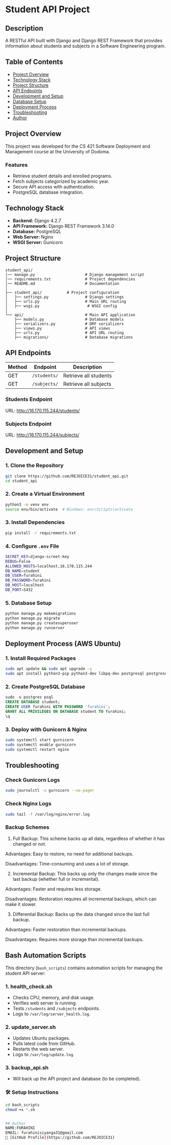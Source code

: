 # Student API Project

## Description
A RESTful API built with Django and Django REST Framework that provides information about students and subjects in a Software Engineering program.

## Table of Contents
- [Project Overview](#project-overview)
- [Technology Stack](#technology-stack)
- [Project Structure](#project-structure)
- [API Endpoints](#api-endpoints)
- [Development and Setup](#development-and-setup)
- [Database Setup](#database-setup)
- [Deployment Process](#deployment-process)
- [Troubleshooting](#troubleshooting)
- [Author](#author)

## Project Overview
This project was developed for the CS 421 Software Deployment and Management course at the University of Dodoma.

### Features
- Retrieve student details and enrolled programs.
- Fetch subjects categorized by academic year.
- Secure API access with authentication.
- PostgreSQL database integration.

## Technology Stack
- **Backend:** Django 4.2.7
- **API Framework:** Django REST Framework 3.14.0
- **Database:** PostgreSQL
- **Web Server:** Nginx
- **WSGI Server:** Gunicorn

## Project Structure
```
student_api/
│── manage.py                      # Django management script
│── requirements.txt               # Project dependencies
│── README.md                      # Documentation
│
├── student_api/           # Project configuration
│   ├── settings.py                # Django settings
│   ├── urls.py                    # Main URL routing
│   ├── wsgi.py                     # WSGI config
│
└── api/                           # Main API application
    ├── models.py                  # Database models
    ├── serializers.py             # DRF serializers
    ├── views.py                   # API views
    ├── urls.py                    # API URL routing
    ├── migrations/                # Database migrations
```

## API Endpoints

| Method | Endpoint | Description |
|--------|---------|------------|
| GET    | `/students/` | Retrieve all students |
| GET    | `/subjects/` | Retrieve all subjects |

### Students Endpoint
URL: http://16.170.115.244/students/

### Subjects Endpoint
URL: http://16.170.115.244/subjects/

## Development and Setup

### 1. Clone the Repository
```bash
git clone https://github.com/REJOICE31/student_api.git
cd student_api
```

### 2. Create a Virtual Environment
```bash
python3 -m venv env
source env/bin/activate  # Windows: env\Scripts\activate
```

### 3. Install Dependencies
```bash
pip install -r requirements.txt
```

### 4. Configure `.env` File
```bash
SECRET_KEY=django-screet-key
DEBUG=False
ALLOWED_HOSTS=localhost,16.170.115.244
DB_NAME=student
DB_USER=furahini
DB_PASSWORD=furahini
DB_HOST=localhost
DB_PORT=5432
```

### 5. Database Setup
```bash
python manage.py makemigrations
python manage.py migrate
python manage.py createsuperuser
python manage.py runserver
```

## Deployment Process (AWS Ubuntu)

### 1. Install Required Packages
```bash
sudo apt update && sudo apt upgrade -y
sudo apt install python3-pip python3-dev libpq-dev postgresql postgresql-contrib nginx git
```

### 2. Create PostgreSQL Database
```sql
sudo -u postgres psql
CREATE DATABASE student;
CREATE USER furahini WITH PASSWORD 'furahini';
GRANT ALL PRIVILEGES ON DATABASE student TO furahini;
\q
```

### 3. Deploy with Gunicorn & Nginx
```bash
sudo systemctl start gurnicorn
sudo systemctl enable gurnicorn
sudo systemctl restart nginx
```

## Troubleshooting

### Check Gunicorn Logs
```bash
sudo journalctl -u gurnicorn --no-pager
```

### Check Nginx Logs
```bash
sudo tail -f /var/log/nginx/error.log
```
 ### Backup Schemes

1. Full Backup: This scheme backs up all data, regardless of whether it has changed or not.

Advantages: Easy to restore, no need for additional backups.

Disadvantages: Time-consuming and uses a lot of storage.

2. Incremental Backup: This backs up only the changes made since the last backup (whether full or incremental).

Advantages: Faster and requires less storage.

Disadvantages: Restoration requires all incremental backups, which can make it slower.

3. Differential Backup: Backs up the data changed since the last full backup.

Advantages: Faster restoration than incremental backups.

Disadvantages: Requires more storage than incremental backups.
## Bash Automation Scripts

This directory (`bash_scripts`) contains automation scripts for managing the student API server:

### 1. health_check.sh
- Checks CPU, memory, and disk usage.
- Verifies web server is running.
- Tests `/students` and `/subjects` endpoints.
- Logs to `/var/log/server_health.log`.

### 2. update_server.sh
- Updates Ubuntu packages.
- Pulls latest code from GitHub.
- Restarts the web server.
- Logs to `/var/log/update.log`.

### 3. backup_api.sh
- Will back up the API project and database (to be completed).

### 🛠 Setup Instructions
```bash
cd bash_scripts
chmod +x *.sh


## Author
NAME:FURAHINI
EMAIL: furahinisiyanga31@gmail.com  
🔗 [GitHub Profile](https://github.com/REJOICE31)

